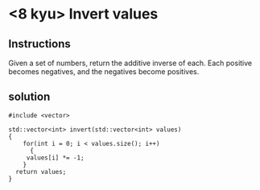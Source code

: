# <8 kyu> Invert values

## Instructions

Given a set of numbers, return the additive inverse of each. Each positive becomes negatives, and the negatives become positives.

## solution

```
#include <vector>

std::vector<int> invert(std::vector<int> values)
{
    for(int i = 0; i < values.size(); i++)
      {
     values[i] *= -1;
    }
  return values;
}
```
